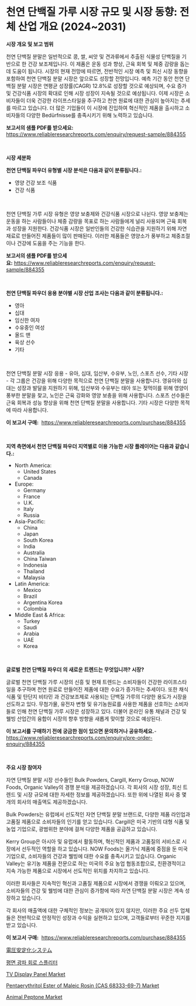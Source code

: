 <p><h1>천연 단백질 가루 시장 규모 및 시장 동향: 전체 산업 개요 (2024~2031)</h1></p><p><strong>시장 개요 및 보고 범위</strong></p>
<p><p>천연 단백질 분말은 일반적으로 콩, 쌀, 씨앗 및 견과류에서 추출된 식물성 단백질을 기반으로 한 건강 보조제입니다. 이 제품은 운동 성과 향상, 근육 회복 및 체중 감량을 돕는 데 도움이 됩니다. 시장의 현재 전망에 따르면, 전반적인 시장 예측 및 최신 시장 동향을 포함하여 천연 단백질 분말 시장은 앞으로도 성장할 전망입니다. 예측 기간 동안 천연 단백질 분말 시장은 연평균 성장률(CAGR) 12.8%로 성장할 것으로 예상되며, 수요 증가 및 건강식품 시장의 확대로 인해 시장 성장이 지속될 것으로 예상됩니다. 이제 시장은 소비자들이 더욱 건강한 라이프스타일을 추구하고 천연 원료에 대한 관심이 높아지는 추세를 따르고 있습니다. 더 많은 기업들이 이 시장에 진입하여 혁신적인 제품을 출시하고 소비자들의 다양한 Bedürfnisse를 충족시키기 위해 노력하고 있습니다.</p></p>
<p><strong>보고서의 샘플 PDF를 받으세요:</strong> <a href="https://www.reliableresearchreports.com/enquiry/request-sample/884355">https://www.reliableresearchreports.com/enquiry/request-sample/884355</a></p>
<p>&nbsp;</p>
<p><strong>시장 세분화</strong></p>
<p><strong>천연 단백질 파우더 유형별 시장 분석은 다음과 같이 분류됩니다.:</strong></p>
<p><ul><li>영양 건강 보조 식품</li><li>건강 식품</li></ul></p>
<p>&nbsp;</p>
<p><p>천연 단백질 가루 시장 유형은 영양 보충제와 건강식품 시장으로 나뉜다. 영양 보충제는 운동을 하는 사람들이나 체중 감량을 목표로 하는 사람들에게 널리 사용되며 근육 회복과 성장을 지원한다. 건강식품 시장은 일반인들의 건강한 식습관을 지원하기 위해 자연 재료로 만들어진 제품들이 많이 판매된다. 이러한 제품들은 영양소가 풍부하고 체중조절이나 건강에 도움을 주는 기능을 한다.</p></p>
<p><strong>보고서의 샘플 PDF를 받으세요:</strong>&nbsp;<a href="https://www.reliableresearchreports.com/enquiry/request-sample/884355">https://www.reliableresearchreports.com/enquiry/request-sample/884355</a></p>
<p>&nbsp;</p>
<p><strong> 천연 단백질 파우더 응용 분야별 시장 산업 조사는 다음과 같이 분류됩니다.:</strong></p>
<p><ul><li>영아</li><li>십대</li><li>임신한 여자</li><li>수유중인 여성</li><li>올드 맨</li><li>육상 선수</li><li>기타</li></ul></p>
<p>&nbsp;</p>
<p><p>천연 단백질 분말 시장 응용 - 유아, 십대, 임산부, 수유부, 노인, 스포츠 선수, 기타 시장 - 각 그룹은 건강을 위해 다양한 목적으로 천연 단백질 분말을 사용합니다. 영유아와 십대는 성장과 발달을 지원하기 위해, 임산부와 수유부는 태아 또는 젖먹이를 위해 영양이 풍부한 분말을 찾고, 노인은 근육 강화와 영양 보충을 위해 사용합니다. 스포츠 선수들은 근육 회복과 성능 향상을 위해 천연 단백질 분말을 사용합니다. 기타 시장은 다양한 목적에 따라 사용합니다.</p></p>
<p><strong>이 보고서 구매:</strong>&nbsp; <a href="https://www.reliableresearchreports.com/purchase/884355">https://www.reliableresearchreports.com/purchase/884355</a></p>
<p>&nbsp;</p>
<p><strong>지역 측면에서 천연 단백질 파우더 지역별로 이용 가능한 시장 플레이어는 다음과 같습니다.:</strong></p>
<p><ul>
    <li>
        North America:
        <ul>
            <li>United States</li>
            <li>Canada</li>
        </ul>
    </li>
    <li>
        Europe:
        <ul>
            <li>Germany</li>
            <li>France</li>
            <li>U.K.</li>
            <li>Italy</li>
            <li>Russia</li>
        </ul>
    </li>
    <li>
        Asia-Pacific:
        <ul>
            <li>China</li>
            <li>Japan</li>
            <li>South Korea</li>
            <li>India</li>
            <li>Australia</li>
            <li>China Taiwan</li>
            <li>Indonesia</li>
            <li>Thailand</li>
            <li>Malaysia</li>
        </ul>
    </li>
    <li>
        Latin America:
        <ul>
            <li>Mexico</li>
            <li>Brazil</li>
            <li>Argentina Korea</li>
            <li>Colombia</li>
        </ul>
    </li>
    <li>
        Middle East & Africa:
        <ul>
            <li>Turkey</li>
            <li>Saudi</li>
            <li>Arabia</li>
            <li>UAE</li>
            <li>Korea</li>
        </ul>
    </li>
    </ul></p>
<p>&nbsp;</p>
<p><strong>글로벌 천연 단백질 파우더 의 새로운 트렌드는 무엇입니까? 시장?</strong></p>
<p><p>글로벌 천연 단백질 가루 시장의 신흥 및 현재 트렌드는 소비자들이 건강한 라이프스타일을 추구하며 천연 원료로 만들어진 제품에 대한 수요가 증가하는 추세이다. 또한 채식 식품 및 탄단지 비타민 과 건강보조제로 사용되는 단백질 가루의 다양한 용도가 시장을 선도하고 있다. 무첨가물, 유전자 변형 및 유기농원료를 사용한 제품을 선호하는 소비자들로 인해 천연 단백질 가루 시장은 성장하고 있다. 더불어 온라인 유통 채널과 건강 및 웰빙 산업간의 융합이 시장의 향후 방향을 새롭게 맞이할 것으로 예상된다.</p></p>
<p><strong>이 보고서를 구매하기 전에 궁금한 점이 있으면 문의하거나 공유하세요.</strong>- <a href="https://www.reliableresearchreports.com/enquiry/pre-order-enquiry/884355">https://www.reliableresearchreports.com/enquiry/pre-order-enquiry/884355</a></p>
<p>&nbsp;</p>
<p><strong>주요 시장 참여자</strong></p>
<p><p>자연 단백질 분말 시장 선수들인 Bulk Powders, Cargill, Kerry Group, NOW Foods, Organic Valley의 경쟁 분석을 제공하겠습니다. 각 회사의 시장 성장, 최신 트렌드 및 시장 규모에 대한 자세한 정보를 제공하겠습니다. 또한 위에 나열된 회사 중 몇 개의 회사의 매출액도 제공하겠습니다.</p><p>Bulk Powders는 유럽에서 선도적인 자연 단백질 분말 브랜드로, 다양한 제품 라인업과 고품질 제품으로 소비자들의 인기를 얻고 있습니다. Cargill은 미국 기반의 대형 식품 및 농업 기업으로, 광범위한 분야에 걸쳐 다양한 제품을 공급하고 있습니다.</p><p>Kerry Group은 아시아 및 유럽에서 활동하며, 혁신적인 제품과 고품질의 서비스로 시장에서 선두적인 역할을 하고 있습니다. NOW Foods는 올가닉 제품에 중점을 둔 미국 기업으로, 소비자들의 건강과 웰빙에 대한 수요를 충족시키고 있습니다. Organic Valley는 유기농 제품을 전문으로 하는 미국의 주요 농업 협동조합으로, 친환경적이고 지속 가능한 제품으로 시장에서 선도적인 위치를 차지하고 있습니다.</p><p>이러한 회사들은 지속적인 혁신과 고품질 제품으로 시장에서 경쟁을 이뤄오고 있으며, 소비자들의 건강 및 웰빙에 대한 관심이 증가함에 따라 자연 단백질 분말 시장은 계속 성장하고 있습니다.</p><p>각 회사의 매출액에 대한 구체적인 정보는 공개되어 있지 않지만, 이러한 주요 선두 업체들은 전반적으로 안정적인 성장과 수익을 실현하고 있으며, 고객들로부터 꾸준한 지지를 받고 있습니다.</p></p>
<p><strong>이 보고서 구매:</strong>&nbsp;&nbsp;<a href="https://www.reliableresearchreports.com/purchase/884355">https://www.reliableresearchreports.com/purchase/884355</a></p>
<p><p><a href="https://github.com/lababdou/Market-Research-Report-List-3/blob/main/48435701648.md">電圧安定化システム</a></p><p><a href="https://github.com/jntpkh496620/Market-Research-Report-List-1/blob/main/83981171310.md">평면 광파 회로 스플리터</a></p><p><a href="https://iodized-pantydraco-05c.notion.site/TV-Display-Panel-Market-Size-and-Growth-Market-Segmentation-Regional-and-Country-Breakdowns-and-M-85e4fa3174c64cd6a59b1211321d9e6f">TV Display Panel Market</a></p><p><a href="https://github.com/prosalinda88/Market-Research-Report-List-3/blob/main/pentaerythritol-ester-of-maleic-rosin-cas-68333-69-7-market.md">Pentaerythritol Ester of Maleic Rosin (CAS 68333-69-7) Market</a></p><p><a href="https://view.publitas.com/reportprime-1/animal-peptone-market-offers-provide-insightful-data-for-the-time-period-from-2024-to-2031-and-also-provide-analysis-based-on-application-type-and-region/">Animal Peptone Market</a></p></p>
